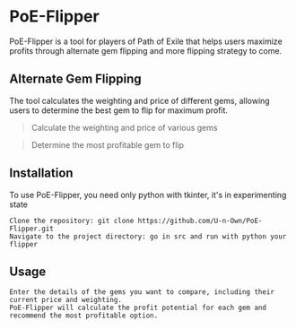 # PoE-Flipper

PoE-Flipper is a tool for players of Path of Exile that helps users maximize profits through alternate gem flipping and more flipping strategy to come. 

## Alternate Gem Flipping

The tool calculates the weighting and price of different gems, allowing users to determine the best gem to flip for maximum profit.

> Calculate the weighting and price of various gems

> Determine the most profitable gem to flip

## Installation

To use PoE-Flipper, you need only python with tkinter, it's in experimenting state

    Clone the repository: git clone https://github.com/U-n-Own/PoE-Flipper.git
    Navigate to the project directory: go in src and run with python your flipper
    

## Usage

    Enter the details of the gems you want to compare, including their current price and weighting.
    PoE-Flipper will calculate the profit potential for each gem and recommend the most profitable option.